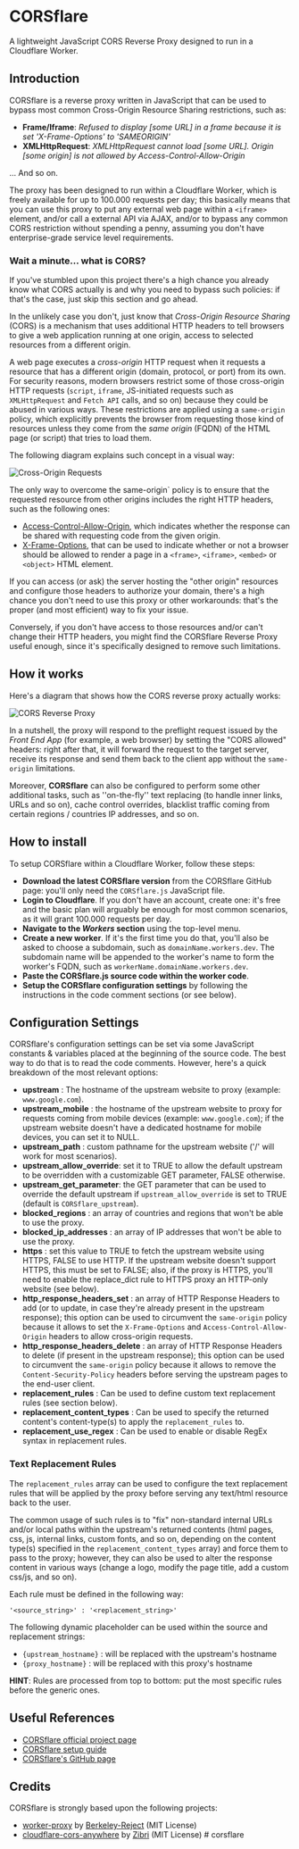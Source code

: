 # CORSflare
A lightweight JavaScript CORS Reverse Proxy designed to run in a Cloudflare Worker.

## Introduction
CORSflare is a reverse proxy written in JavaScript that can be used to bypass most common Cross-Origin Resource Sharing restrictions,
such as:

* **Frame/Iframe**: *Refused to display [some URL] in a frame because it is set 'X-Frame-Options' to 'SAMEORIGIN'*
* **XMLHttpRequest**: *XMLHttpRequest cannot load [some URL]. Origin [some origin] is not allowed by Access-Control-Allow-Origin*

... And so on.

The proxy has been designed to run within a Cloudflare Worker, which is freely available for up to 100.000 requests per day;
this basically means that you can use this proxy to put any external web page within a `<iframe>` element, 
and/or call a external API via AJAX, and/or to bypass any common CORS restriction without spending a penny, 
assuming you don't have enterprise-grade service level requirements.

### Wait a minute... what is CORS?
If you've stumbled upon this project there's a high chance you already know what CORS actually is 
and why you need to bypass such policies: if that's the case, just skip this section and go ahead.

In the unlikely case you don't, just know that *Cross-Origin Resource Sharing* (CORS) is a mechanism that uses 
additional HTTP headers to tell browsers to give a web application running at one origin, 
access to selected resources from a different origin.

A web page executes a *cross-origin* HTTP request when it requests a resource that has a different origin
(domain, protocol, or port) from its own. For security reasons, modern browsers restrict some of those cross-origin HTTP requests 
(`script`, `iframe`, JS-initiated requests such as `XMLHttpRequest` and `Fetch API` calls, and so on) because they could 
be abused in various ways. These restrictions are applied using a `same-origin` policy, which explicitly prevents the browser
from requesting those kind of resources unless they come from the *same origin* (FQDN) of the HTML page (or script) that tries 
to load them.

The following diagram explains such concept in a visual way:

![Cross-Origin Requests](https://mdn.mozillademos.org/files/14295/CORS_principle.png)

The only way to overcome the same-origin` policy is to ensure that the requested resource from other origins 
includes the right HTTP headers, such as the following ones:
* [Access-Control-Allow-Origin](https://developer.mozilla.org/en-US/docs/Web/HTTP/Headers/Access-Control-Allow-Origin),
which indicates whether the response can be shared with requesting code from the given origin.
* [X-Frame-Options](https://developer.mozilla.org/en-US/docs/Web/HTTP/Headers/X-Frame-Options), that can be used to indicate 
whether or not a browser should be allowed to render a page in a `<frame>`, `<iframe>`, `<embed>` or `<object>` HTML element.

If you can access (or ask) the server hosting the "other origin" resources and configure those headers to authorize your domain,
there's a high chance you don't need to use this proxy or other workarounds: that's the proper (and most efficient) way to fix
your issue.

Conversely, if you don't have access to those resources and/or can't change their HTTP headers, you might find 
the CORSflare Reverse Proxy useful enough, since it's specifically designed to remove such limitations.

## How it works

Here's a diagram that shows how the CORS reverse proxy actually works:

![CORS Reverse Proxy](https://www.ryadel.com/wp-content/uploads/2020/07/cors-reverse-proxy-diagram.png)

In a nutshell, the proxy will respond to the preflight request issued by the *Front End App* (for example, a web browser) 
by setting the "CORS allowed" headers: right after that, it will forward the request to the target server, receive its response 
and send them back to the client app without the `same-origin` limitations.

Moreover, **CORSflare** can also be configured to perform some other additional tasks, such as ''on-the-fly'' text replacing 
(to handle inner links, URLs and so on), cache control overrides, blacklist traffic coming from certain regions / countries IP addresses, 
and so on.

## How to install
To setup CORSflare within a Cloudflare Worker, follow these steps:
* **Download the latest CORSflare version** from the CORSflare GitHub page: you'll only need the `CORSflare.js` JavaScript file.
* **Login to Cloudflare**. If you don't have an account, create one: it's free 
and the basic plan will arguably be enough for most common scenarios, as it will grant 100.000 requests per day.
* **Navigate to the *Workers* section** using the top-level menu.
* **Create a new worker**. If it's the first time you do that, you'll also be asked to choose a subdomain, such as `domainName.workers.dev`.
The subdomain name will be appended to the worker's name to form the worker's FQDN, such as `workerName.domainName.workers.dev`.
* **Paste the CORSflare.js source code within the worker code**.
* **Setup the CORSflare configuration settings** by following the instructions in the code comment sections (or see below).

## Configuration Settings
CORSflare's configuration settings can be set via some JavaScript constants & variables placed at the beginning of the source code.
The best way to do that is to read the code comments. However, here's a quick breakdown of the most relevant options:

* **upstream** : The hostname of the upstream website to proxy (example: `www.google.com`).
* **upstream_mobile** : the hostname of the upstream website to proxy for requests coming from mobile devices (example: `www.google.com`);
if the upstream website doesn't have a dedicated hostname for mobile devices, you can set it to NULL.
* **upstream_path** : custom pathname for the upstream website ('/' will work for most scenarios).
* **upstream_allow_override**: set it to TRUE to allow the default upstream to be overridden with a customizable GET parameter, FALSE otherwise.
* **upstream_get_parameter**: the GET parameter that can be used to override the default upstream if `upstream_allow_override` is set to TRUE (default is `CORSflare_upstream`).
* **blocked_regions** : an array of countries and regions that won't be able to use the proxy.
* **blocked_ip_addresses** : an array of IP addresses that won't be able to use the proxy.
* **https** : set this value to TRUE to fetch the upstream website using HTTPS, FALSE to use HTTP.
If the upstream website doesn't support HTTPS, this must be set to FALSE; also, if the proxy is HTTPS,
you'll need to enable the replace_dict rule to HTTPS proxy an HTTP-only website (see below).
* **http_response_headers_set** : an array of HTTP Response Headers to add (or to update, in case they're already present 
in the upstream response); this option can be used to circumvent the `same-origin` policy 
because it allows to set the `X-Frame-Options` and `Access-Control-Allow-Origin` headers to allow cross-origin requests.
* **http_response_headers_delete** : an array of HTTP Response Headers to delete (if present in the upstream response);
this option can be used to circumvent the `same-origin` policy because it allows to remove the `Content-Security-Policy` headers before serving the upstream pages to the end-user client.
* **replacement_rules** : Can be used to define custom text replacement rules (see section below).
* **replacement_content_types** : Can be used to specify the returned content's content-type(s) to apply
the `replacement_rules` to.
* **replacement_use_regex** : Can be used to enable or disable RegEx syntax in replacement rules.

### Text Replacement Rules
The `replacement_rules` array can be used to configure the text replacement rules
that will be applied by the proxy before serving any text/html resource back to the user.

The common usage of such rules is to "fix" non-standard internal URLs and/or local paths
within the upstream's returned contents (html pages, css, js, internal links, custom fonts, and so on,
depending on the content type(s) specified in the `replacement_content_types` array) and force them 
to pass to the proxy; however, they can also be used to alter the response content in various ways
(change a logo, modify the page title, add a custom css/js, and so on).

Each rule must be defined in the following way:

    '<source_string>' : '<replacement_string>'

The following dynamic placeholder can be used within the source and replacement strings:

* `{upstream_hostname}` : will be replaced with the upstream's hostname
* `{proxy_hostname}` : will be replaced with this proxy's hostname

**HINT**: Rules are processed from top to bottom: put the most specific rules before the generic ones.

## Useful References
* [CORSflare official project page](https://www.ryadel.com/en/portfolio/corsflare/)
* [CORSflare setup guide](https://www.ryadel.com/en/corsflare-free-cors-reverse-proxy-bypass-same-origin/)
* [CORSflare's GitHub page](https://github.com/Darkseal/CORSflare)

## Credits
CORSflare is strongly based upon the following projects:
* [worker-proxy](https://github.com/Berkeley-Reject/workers-proxy/) by [Berkeley-Reject](https://github.com/Berkeley-Reject) (MIT License)
* [cloudflare-cors-anywhere](https://github.com/Zibri/cloudflare-cors-anywhere) by [Zibri](https://github.com/Zibri) (MIT License)
#   c o r s f l a r e  
 